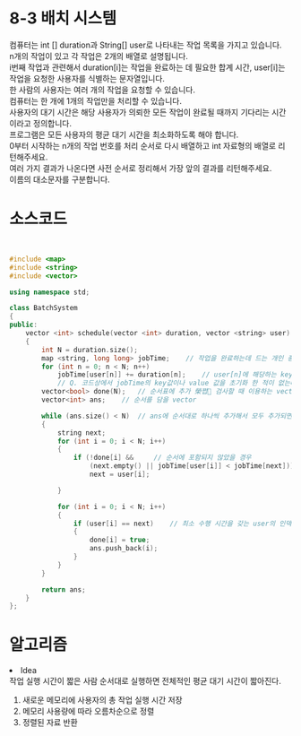 # 8-3 배치 시스템
컴퓨터는 int [] duration과 String[] user로 나타내는 작업 목록을 가지고 있습니다.</br> n개의 작업이 있고 각 작업은 2개의 배열로 설명됩니다.</br> 
i번째 작업과 관련해서 duration[i]는 작업을 완료하는 데 필요한 합계 시간, user[i]는 작업을 요청한 사용자를 식별하는 문자열입니다.</br> 
한 사람의 사용자는 여러 개의 작업을 요청할 수 있습니다.</br> 컴퓨터는 한 개에 1개의 작업만을 처리할 수 있습니다.</br> 사용자의 대기 시간은 해당 사용자가 의뢰한 모든 작업이 완료될 때까지 기다리는 시간이라고 정의합니다.</br> 
프로그램은 모든 사용자의 평균 대기 시간을 최소화하도록 해야 합니다.</br>
0부터 시작하는 n개의 작업 번호를 처리 순서로 다시 배열하고 int 자료형의 배열로 리턴해주세요.</br> 여러 가지 결과가 나온다면 사전 순서로 정리해서 가장 앞의 결과를 리턴해주세요.</br> 이름의 대소문자를 구분합니다.</br>

# 소스코드
```cpp


#include <map>
#include <string>
#include <vector>

using namespace std;

class BatchSystem
{
public:
	vector <int> schedule(vector <int> duration, vector <string> user)
	{
		int N = duration.size();
		map <string, long long> jobTime;	// 작업을 완료하는데 드는 개인 총 시간을 저장할 map변수
		for (int n = 0; n < N; n++)
			jobTime[user[n]] += duration[n];	// user[n]에 해당하는 key 값을 찾아서 duration[n]값을 value에 더해준다.
			// Q. 코드상에서 jobTime의 key값이나 value 값을 초기화 한 적이 없는데 위 코드가 어떻게 동작가능한 거지??
		vector<bool> done(N);	// 순서표에 추가 榮쩝 검사할 때 이용하는 vector
		vector<int> ans;	// 순서를 담을 vector

		while (ans.size() < N)	// ans에 순서대로 하나씩 추가해서 모두 추가되면 == N이 되기 때문에 탈출
		{
			string next;
			for (int i = 0; i < N; i++)
			{
				if (!done[i] &&		// 순서에 포함되지 않았을 경우
					(next.empty() || jobTime[user[i]] < jobTime[next]))	// 짧은 수행 시간을 갖는 user찾기
					next = user[i];

			}

			for (int i = 0; i < N; i++)
			{
				if (user[i] == next)	// 최소 수행 시간을 갖는 user의 인덱스를 ans에 추가
				{
					done[i] = true;
					ans.push_back(i);
				}
			}
		}

		return ans;
	}
};
```

# 알고리즘
<p>
<li>Idea</li>
작업 실행 시간이 짧은 사람 순서대로 실행하면 전체적인 평균 대기 시간이 짧아진다.
</p>

<p>
<ol>
	<li>새로운 메모리에 사용자의 총 작업 실행 시간 저장</li>
	<li>메모리 사용량에 따라 오름차순으로 정렬</li>
	<li>정렬된 자료 반환</li>
</ol>
</p>
